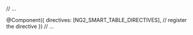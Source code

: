 // ...

@Component({
  directives: [NG2_SMART_TABLE_DIRECTIVES], // register the directive
})
// ...